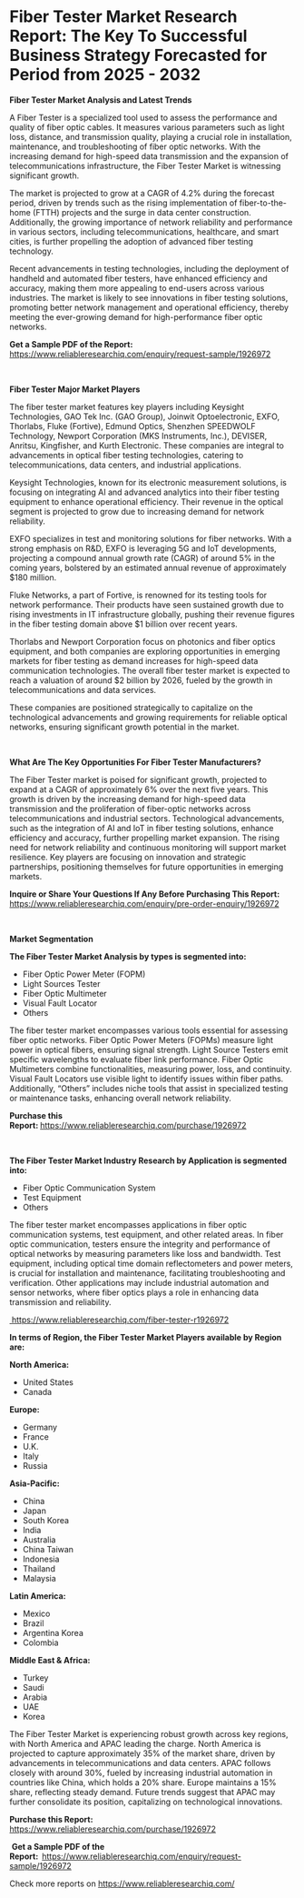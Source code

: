 <p><h1>Fiber Tester Market Research Report: The Key To Successful Business Strategy Forecasted for Period from 2025 - 2032</h1></p><p><strong>Fiber Tester Market Analysis and Latest Trends</strong></p>
<p><p>A Fiber Tester is a specialized tool used to assess the performance and quality of fiber optic cables. It measures various parameters such as light loss, distance, and transmission quality, playing a crucial role in installation, maintenance, and troubleshooting of fiber optic networks. With the increasing demand for high-speed data transmission and the expansion of telecommunications infrastructure, the Fiber Tester Market is witnessing significant growth.</p><p>The market is projected to grow at a CAGR of 4.2% during the forecast period, driven by trends such as the rising implementation of fiber-to-the-home (FTTH) projects and the surge in data center construction. Additionally, the growing importance of network reliability and performance in various sectors, including telecommunications, healthcare, and smart cities, is further propelling the adoption of advanced fiber testing technology.</p><p>Recent advancements in testing technologies, including the deployment of handheld and automated fiber testers, have enhanced efficiency and accuracy, making them more appealing to end-users across various industries. The market is likely to see innovations in fiber testing solutions, promoting better network management and operational efficiency, thereby meeting the ever-growing demand for high-performance fiber optic networks.</p></p>
<p><strong>Get a Sample PDF of the Report:&nbsp;</strong> <a href="https://www.reliableresearchiq.com/enquiry/request-sample/1926972?utm_campaign=1137&utm_medium=2&utm_source=Github&utm_content=ia&utm_term=15012025&utm_id=fiber-tester">https://www.reliableresearchiq.com/enquiry/request-sample/1926972</a></p>
<p>&nbsp;</p>
<p><strong>Fiber Tester Major Market Players</strong></p>
<p><p>The fiber tester market features key players including Keysight Technologies, GAO Tek Inc. (GAO Group), Joinwit Optoelectronic, EXFO, Thorlabs, Fluke (Fortive), Edmund Optics, Shenzhen SPEEDWOLF Technology, Newport Corporation (MKS Instruments, Inc.), DEVISER, Anritsu, Kingfisher, and Kurth Electronic. These companies are integral to advancements in optical fiber testing technologies, catering to telecommunications, data centers, and industrial applications.</p><p>Keysight Technologies, known for its electronic measurement solutions, is focusing on integrating AI and advanced analytics into their fiber testing equipment to enhance operational efficiency. Their revenue in the optical segment is projected to grow due to increasing demand for network reliability.</p><p>EXFO specializes in test and monitoring solutions for fiber networks. With a strong emphasis on R&D, EXFO is leveraging 5G and IoT developments, projecting a compound annual growth rate (CAGR) of around 5% in the coming years, bolstered by an estimated annual revenue of approximately $180 million.</p><p>Fluke Networks, a part of Fortive, is renowned for its testing tools for network performance. Their products have seen sustained growth due to rising investments in IT infrastructure globally, pushing their revenue figures in the fiber testing domain above $1 billion over recent years.</p><p>Thorlabs and Newport Corporation focus on photonics and fiber optics equipment, and both companies are exploring opportunities in emerging markets for fiber testing as demand increases for high-speed data communication technologies. The overall fiber tester market is expected to reach a valuation of around $2 billion by 2026, fueled by the growth in telecommunications and data services.</p><p>These companies are positioned strategically to capitalize on the technological advancements and growing requirements for reliable optical networks, ensuring significant growth potential in the market.</p></p>
<p>&nbsp;</p>
<p><strong>What Are The Key Opportunities For Fiber Tester Manufacturers?</strong></p>
<p><p>The Fiber Tester market is poised for significant growth, projected to expand at a CAGR of approximately 6% over the next five years. This growth is driven by the increasing demand for high-speed data transmission and the proliferation of fiber-optic networks across telecommunications and industrial sectors. Technological advancements, such as the integration of AI and IoT in fiber testing solutions, enhance efficiency and accuracy, further propelling market expansion. The rising need for network reliability and continuous monitoring will support market resilience. Key players are focusing on innovation and strategic partnerships, positioning themselves for future opportunities in emerging markets.</p></p>
<p><strong>Inquire or Share Your Questions If Any Before Purchasing This Report:</strong> <a href="https://www.reliableresearchiq.com/enquiry/pre-order-enquiry/1926972?utm_campaign=1137&utm_medium=2&utm_source=Github&utm_content=ia&utm_term=15012025&utm_id=fiber-tester">https://www.reliableresearchiq.com/enquiry/pre-order-enquiry/1926972</a></p>
<p>&nbsp;</p>
<p><strong>Market Segmentation</strong></p>
<p><strong>The Fiber Tester Market Analysis by types is segmented into:</strong></p>
<p><ul><li>Fiber Optic Power Meter (FOPM)</li><li>Light Sources Tester</li><li>Fiber Optic Multimeter</li><li>Visual Fault Locator</li><li>Others</li></ul></p>
<p><p>The fiber tester market encompasses various tools essential for assessing fiber optic networks. Fiber Optic Power Meters (FOPMs) measure light power in optical fibers, ensuring signal strength. Light Source Testers emit specific wavelengths to evaluate fiber link performance. Fiber Optic Multimeters combine functionalities, measuring power, loss, and continuity. Visual Fault Locators use visible light to identify issues within fiber paths. Additionally, “Others” includes niche tools that assist in specialized testing or maintenance tasks, enhancing overall network reliability.</p></p>
<p><strong>Purchase this Report:&nbsp;</strong><a href="https://www.reliableresearchiq.com/purchase/1926972?utm_campaign=1137&utm_medium=2&utm_source=Github&utm_content=ia&utm_term=15012025&utm_id=fiber-tester">https://www.reliableresearchiq.com/purchase/1926972</a></p>
<p>&nbsp;</p>
<p><strong>The Fiber Tester Market Industry Research by Application is segmented into:</strong></p>
<p><ul><li>Fiber Optic Communication System</li><li>Test Equipment</li><li>Others</li></ul></p>
<p><p>The fiber tester market encompasses applications in fiber optic communication systems, test equipment, and other related areas. In fiber optic communication, testers ensure the integrity and performance of optical networks by measuring parameters like loss and bandwidth. Test equipment, including optical time domain reflectometers and power meters, is crucial for installation and maintenance, facilitating troubleshooting and verification. Other applications may include industrial automation and sensor networks, where fiber optics plays a role in enhancing data transmission and reliability.</p></p>
<p><a href="https://www.reliableresearchiq.com/fiber-tester-r1926972?utm_campaign=1137&utm_medium=2&utm_source=Github&utm_content=ia&utm_term=15012025&utm_id=fiber-tester">&nbsp;https://www.reliableresearchiq.com/fiber-tester-r1926972</a></p>
<p><strong>In terms of Region, the Fiber Tester Market Players available by Region are:</strong></p>
<p>
    <p> <strong> North America: </strong>
        <ul>
            <li>United States</li>
            <li>Canada</li>
        </ul>
        </p> 
    <p> <strong> Europe: </strong>
        <ul>
            <li>Germany</li>
            <li>France</li>
            <li>U.K.</li>
            <li>Italy</li>
            <li>Russia</li>
        </ul>
        </p> 
    <p> <strong> Asia-Pacific: </strong>
        <ul>
            <li>China</li>
            <li>Japan</li>
            <li>South Korea</li>
            <li>India</li>
            <li>Australia</li>
            <li>China Taiwan</li>
            <li>Indonesia</li>
            <li>Thailand</li>
            <li>Malaysia</li>
        </ul>
        </p> 
    <p> <strong> Latin America: </strong>
        <ul>
            <li>Mexico</li>
            <li>Brazil</li>
            <li>Argentina Korea</li>
            <li>Colombia</li>
        </ul>
        </p> 
    <p> <strong> Middle East & Africa: </strong>
        <ul>
            <li>Turkey</li>
            <li>Saudi</li>
            <li>Arabia</li>
            <li>UAE</li>
            <li>Korea</li>
        </ul>
    </p>
    </p>
<p><p>The Fiber Tester Market is experiencing robust growth across key regions, with North America and APAC leading the charge. North America is projected to capture approximately 35% of the market share, driven by advancements in telecommunications and data centers. APAC follows closely with around 30%, fueled by increasing industrial automation in countries like China, which holds a 20% share. Europe maintains a 15% share, reflecting steady demand. Future trends suggest that APAC may further consolidate its position, capitalizing on technological innovations.</p></p>
<p><strong>Purchase this Report: </strong><a href="https://www.reliableresearchiq.com/purchase/1926972?utm_campaign=1137&utm_medium=2&utm_source=Github&utm_content=ia&utm_term=15012025&utm_id=fiber-tester">https://www.reliableresearchiq.com/purchase/1926972</a></p>
<p>&nbsp;<strong>Get a Sample PDF of the Report:&nbsp;&nbsp;</strong><a href="https://www.reliableresearchiq.com/enquiry/request-sample/1926972?utm_campaign=1137&utm_medium=2&utm_source=Github&utm_content=ia&utm_term=15012025&utm_id=fiber-tester">https://www.reliableresearchiq.com/enquiry/request-sample/1926972</a></p>
<p><strong></strong></p>
<p>Check more reports on <a href="https://www.reliableresearchiq.com/?utm_campaign=1137&utm_medium=2&utm_source=Github&utm_content=ia&utm_term=15012025&utm_id=fiber-tester">https://www.reliableresearchiq.com/</a></p>